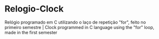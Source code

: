 # Relogio-Clock
Relógio programado em C utilizando o laço de repetição "for", feito no primeiro semestre | Clock programmed in C language using the "for" loop, made in the first semester
